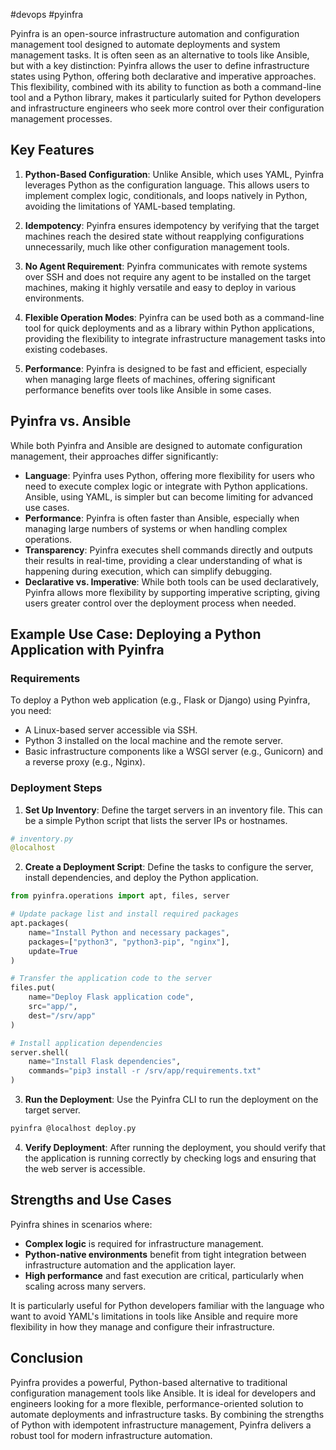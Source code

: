 #devops #pyinfra

Pyinfra is an open-source infrastructure automation and configuration management tool designed to automate deployments and system management tasks. It is often seen as an alternative to tools like Ansible, but with a key distinction: Pyinfra allows the user to define infrastructure states using Python, offering both declarative and imperative approaches. This flexibility, combined with its ability to function as both a command-line tool and a Python library, makes it particularly suited for Python developers and infrastructure engineers who seek more control over their configuration management processes.

## Key Features

1. **Python-Based Configuration**: Unlike Ansible, which uses YAML, Pyinfra leverages Python as the configuration language. This allows users to implement complex logic, conditionals, and loops natively in Python, avoiding the limitations of YAML-based templating.

2. **Idempotency**: Pyinfra ensures idempotency by verifying that the target machines reach the desired state without reapplying configurations unnecessarily, much like other configuration management tools.

3. **No Agent Requirement**: Pyinfra communicates with remote systems over SSH and does not require any agent to be installed on the target machines, making it highly versatile and easy to deploy in various environments.

4. **Flexible Operation Modes**: Pyinfra can be used both as a command-line tool for quick deployments and as a library within Python applications, providing the flexibility to integrate infrastructure management tasks into existing codebases.

5. **Performance**: Pyinfra is designed to be fast and efficient, especially when managing large fleets of machines, offering significant performance benefits over tools like Ansible in some cases.

## Pyinfra vs. Ansible

While both Pyinfra and Ansible are designed to automate configuration management, their approaches differ significantly:

- **Language**: Pyinfra uses Python, offering more flexibility for users who need to execute complex logic or integrate with Python applications. Ansible, using YAML, is simpler but can become limiting for advanced use cases.
- **Performance**: Pyinfra is often faster than Ansible, especially when managing large numbers of systems or when handling complex operations.
- **Transparency**: Pyinfra executes shell commands directly and outputs their results in real-time, providing a clear understanding of what is happening during execution, which can simplify debugging.
- **Declarative vs. Imperative**: While both tools can be used declaratively, Pyinfra allows more flexibility by supporting imperative scripting, giving users greater control over the deployment process when needed.

## Example Use Case: Deploying a Python Application with Pyinfra

### Requirements
To deploy a Python web application (e.g., Flask or Django) using Pyinfra, you need:
- A Linux-based server accessible via SSH.
- Python 3 installed on the local machine and the remote server.
- Basic infrastructure components like a WSGI server (e.g., Gunicorn) and a reverse proxy (e.g., Nginx).

### Deployment Steps

1. **Set Up Inventory**: Define the target servers in an inventory file. This can be a simple Python script that lists the server IPs or hostnames.

```python
# inventory.py
@localhost
```

2. **Create a Deployment Script**: Define the tasks to configure the server, install dependencies, and deploy the Python application.

```python
from pyinfra.operations import apt, files, server

# Update package list and install required packages
apt.packages(
    name="Install Python and necessary packages",
    packages=["python3", "python3-pip", "nginx"],
    update=True
)

# Transfer the application code to the server
files.put(
    name="Deploy Flask application code",
    src="app/",
    dest="/srv/app"
)

# Install application dependencies
server.shell(
    name="Install Flask dependencies",
    commands="pip3 install -r /srv/app/requirements.txt"
)
```

3. **Run the Deployment**: Use the Pyinfra CLI to run the deployment on the target server.

```bash
pyinfra @localhost deploy.py
```

4. **Verify Deployment**: After running the deployment, you should verify that the application is running correctly by checking logs and ensuring that the web server is accessible.

## Strengths and Use Cases

Pyinfra shines in scenarios where:
- **Complex logic** is required for infrastructure management.
- **Python-native environments** benefit from tight integration between infrastructure automation and the application layer.
- **High performance** and fast execution are critical, particularly when scaling across many servers.

It is particularly useful for Python developers familiar with the language who want to avoid YAML's limitations in tools like Ansible and require more flexibility in how they manage and configure their infrastructure.

## Conclusion

Pyinfra provides a powerful, Python-based alternative to traditional configuration management tools like Ansible. It is ideal for developers and engineers looking for a more flexible, performance-oriented solution to automate deployments and infrastructure tasks. By combining the strengths of Python with idempotent infrastructure management, Pyinfra delivers a robust tool for modern infrastructure automation.
